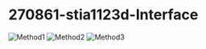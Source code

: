 # 270861-stia1123d-Interface

![Method1](https://user-images.githubusercontent.com/60925213/80559714-0f0feb00-8a11-11ea-9093-39e6cb8bc984.PNG)
![Method2](https://user-images.githubusercontent.com/60925213/80559720-13d49f00-8a11-11ea-8821-34918384d63b.PNG)
![Method3](https://user-images.githubusercontent.com/60925213/80559729-1a631680-8a11-11ea-81de-be7e791a79db.PNG)

